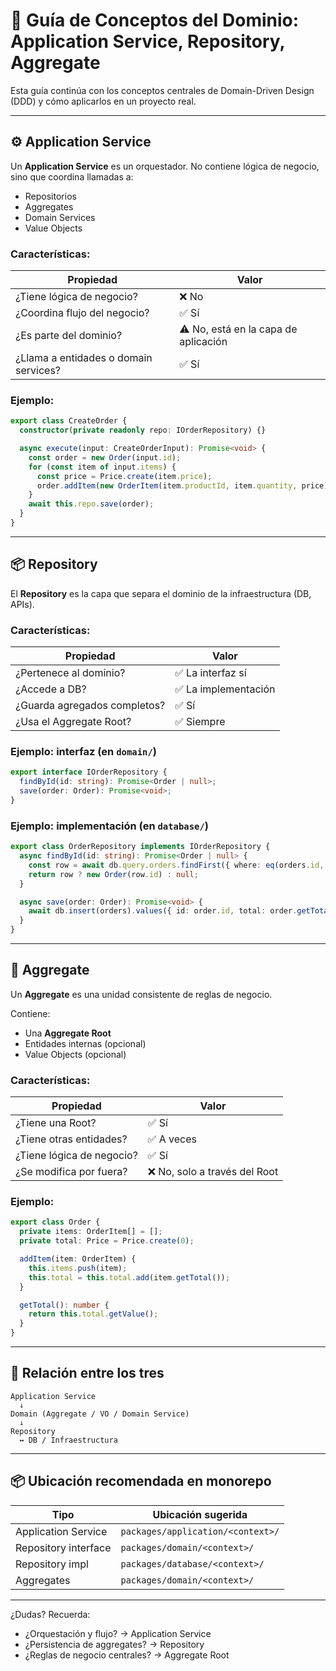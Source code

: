 # 📘 Guía de Conceptos del Dominio: Application Service, Repository, Aggregate

Esta guía continúa con los conceptos centrales de Domain-Driven Design (DDD) y cómo aplicarlos en un proyecto real.

---

## ⚙️ Application Service

Un **Application Service** es un orquestador. No contiene lógica de negocio, sino que coordina llamadas a:

- Repositorios
- Aggregates
- Domain Services
- Value Objects

### Características:

| Propiedad | Valor |
|-----------|-------|
| ¿Tiene lógica de negocio? | ❌ No |
| ¿Coordina flujo del negocio? | ✅ Sí |
| ¿Es parte del dominio? | ⚠️ No, está en la capa de aplicación |
| ¿Llama a entidades o domain services? | ✅ Sí |

### Ejemplo:

```ts
export class CreateOrder {
  constructor(private readonly repo: IOrderRepository) {}

  async execute(input: CreateOrderInput): Promise<void> {
    const order = new Order(input.id);
    for (const item of input.items) {
      const price = Price.create(item.price);
      order.addItem(new OrderItem(item.productId, item.quantity, price));
    }
    await this.repo.save(order);
  }
}
```

---

## 📦 Repository

El **Repository** es la capa que separa el dominio de la infraestructura (DB, APIs).

### Características:

| Propiedad | Valor |
|-----------|-------|
| ¿Pertenece al dominio? | ✅ La interfaz sí |
| ¿Accede a DB? | ✅ La implementación |
| ¿Guarda agregados completos? | ✅ Sí |
| ¿Usa el Aggregate Root? | ✅ Siempre |

### Ejemplo: interfaz (en `domain/`)

```ts
export interface IOrderRepository {
  findById(id: string): Promise<Order | null>;
  save(order: Order): Promise<void>;
}
```

### Ejemplo: implementación (en `database/`)

```ts
export class OrderRepository implements IOrderRepository {
  async findById(id: string): Promise<Order | null> {
    const row = await db.query.orders.findFirst({ where: eq(orders.id, id) });
    return row ? new Order(row.id) : null;
  }

  async save(order: Order): Promise<void> {
    await db.insert(orders).values({ id: order.id, total: order.getTotal() });
  }
}
```

---

## 🧱 Aggregate

Un **Aggregate** es una unidad consistente de reglas de negocio.

Contiene:

- Una **Aggregate Root**
- Entidades internas (opcional)
- Value Objects (opcional)

### Características:

| Propiedad | Valor |
|-----------|-------|
| ¿Tiene una Root? | ✅ Sí |
| ¿Tiene otras entidades? | ✅ A veces |
| ¿Tiene lógica de negocio? | ✅ Sí |
| ¿Se modifica por fuera? | ❌ No, solo a través del Root |

### Ejemplo:

```ts
export class Order {
  private items: OrderItem[] = [];
  private total: Price = Price.create(0);

  addItem(item: OrderItem) {
    this.items.push(item);
    this.total = this.total.add(item.getTotal());
  }

  getTotal(): number {
    return this.total.getValue();
  }
}
```

---

## 🔁 Relación entre los tres

```plaintext
Application Service
  ↓
Domain (Aggregate / VO / Domain Service)
  ↓
Repository
  ↔ DB / Infraestructura
```

---

## 📦 Ubicación recomendada en monorepo

| Tipo              | Ubicación sugerida                  |
|-------------------|-------------------------------------|
| Application Service | `packages/application/<context>/` |
| Repository interface | `packages/domain/<context>/`     |
| Repository impl     | `packages/database/<context>/`    |
| Aggregates         | `packages/domain/<context>/`       |

---

¿Dudas? Recuerda:

- ¿Orquestación y flujo? → Application Service
- ¿Persistencia de aggregates? → Repository
- ¿Reglas de negocio centrales? → Aggregate Root

